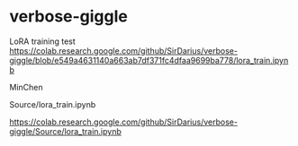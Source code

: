 # verbose-giggle
LoRA training test
 https://colab.research.google.com/github/SirDarius/verbose-giggle/blob/e549a4631140a663ab7df371fc4dfaa9699ba778/lora_train.ipynb
 
 
 MinChen

Source/lora_train.ipynb

 https://colab.research.google.com/github/SirDarius/verbose-giggle/Source/lora_train.ipynb
